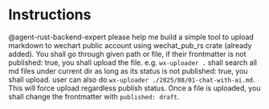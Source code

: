# Instructions

@agent-rust-backend-expert please help me build a simple tool to upload markdown to wechart public account using wechat_pub_rs crate (already added). You shall go through given path or file, if their frontmatter is not published: true, you shall upload the file. e.g. `wx-uploader .` shall search all md files under current dir as long as its status is not published: true, you shall upload. user can also do `wx-uploader ./2025/08/01-chat-with-ai.md`. This will force upload regardless publish status. Once a file is uploaded, you shall change the frontmatter with `published: draft`.
